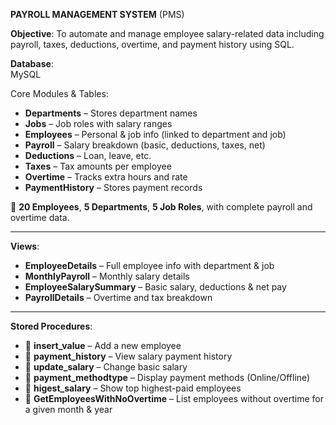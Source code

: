**PAYROLL MANAGEMENT SYSTEM** (PMS)

**Objective**:
To automate and manage employee salary-related data including payroll, taxes, deductions, overtime, and payment history using SQL.

**Database**:  
                MySQL
 
 Core Modules & Tables:
- **Departments** – Stores department names  
- **Jobs** – Job roles with salary ranges  
- **Employees** – Personal & job info (linked to department and job)  
- **Payroll** – Salary breakdown (basic, deductions, taxes, net)  
- **Deductions** – Loan, leave, etc.  
- **Taxes** – Tax amounts per employee  
- **Overtime** – Tracks extra hours and rate  
- **PaymentHistory** – Stores payment records  

📌 **20 Employees**, **5 Departments**, **5 Job Roles**, with complete payroll and overtime data.

---
 **Views**:
- **EmployeeDetails** – Full employee info with department & job  
- **MonthlyPayroll** – Monthly salary details  
- **EmployeeSalarySummary** – Basic salary, deductions & net pay  
- **PayrollDetails** – Overtime and tax breakdown

---
**Stored Procedures**:

- 🔹 **insert_value** – Add a new employee  
- 🔹 **payment_history** – View salary payment history  
- 🔹 **update_salary** – Change basic salary  
- 🔹 **payment_methodtype** – Display payment methods (Online/Offline)  
- 🔹 **higest_salary** – Show top highest-paid employees  
- 🔹 **GetEmployeesWithNoOvertime** – List employees without overtime for a given month & year
